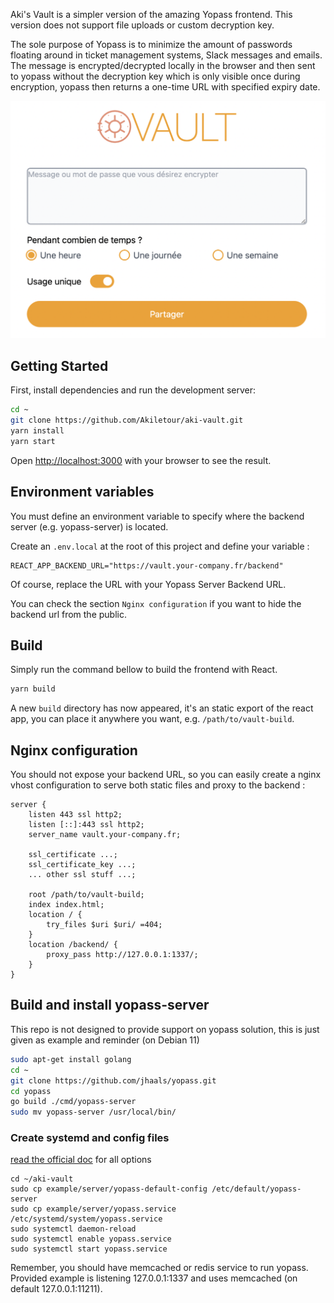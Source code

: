 Aki's Vault is a simpler version of the amazing Yopass frontend. This version does not support file uploads or custom decryption key.

The sole purpose of Yopass is to minimize the amount of passwords floating around in ticket management systems, Slack messages and emails. The message is encrypted/decrypted locally in the browser and then sent to yopass without the decryption key which is only visible once during encryption, yopass then returns a one-time URL with specified expiry date.

![img](./public/preview.png)

## Getting Started

First, install dependencies and run the development server:

```bash
cd ~
git clone https://github.com/Akiletour/aki-vault.git
yarn install
yarn start
```

Open [http://localhost:3000](http://localhost:3000) with your browser to see the result.

## Environment variables

You must define an environment variable to specify where the backend server (e.g. yopass-server) is located.

Create an `.env.local` at the root of this project and define your variable :

```
REACT_APP_BACKEND_URL="https://vault.your-company.fr/backend"
```

Of course, replace the URL with your Yopass Server Backend URL.

You can check the section `Nginx configuration` if you want to hide the backend url from the public.

## Build

Simply run the command bellow to build the frontend with React.

```bash
yarn build
```

A new `build` directory has now appeared, it's an static export of the react app, you can place it anywhere you want, e.g. `/path/to/vault-build`.

## Nginx configuration

You should not expose your backend URL, so you can easily create a nginx vhost configuration to serve both static files and proxy to the backend :

```nginx
server {
	listen 443 ssl http2;
	listen [::]:443 ssl http2;
	server_name vault.your-company.fr;
	
	ssl_certificate ...;
	ssl_certificate_key ...;
	... other ssl stuff ...;

	root /path/to/vault-build;
	index index.html;
	location / {
		try_files $uri $uri/ =404;
	}
	location /backend/ {
		proxy_pass http://127.0.0.1:1337/;
	}
}
```


## Build and install yopass-server
This repo is not designed to provide support on yopass solution, this is just given as example and reminder
(on Debian 11)
```bash
sudo apt-get install golang
cd ~
git clone https://github.com/jhaals/yopass.git
cd yopass
go build ./cmd/yopass-server
sudo mv yopass-server /usr/local/bin/
```
### Create systemd and config files
[read the official doc](https://github.com/jhaals/yopass#installation--configuration) for all options
```
cd ~/aki-vault
sudo cp example/server/yopass-default-config /etc/default/yopass-server
sudo cp example/server/yopass.service /etc/systemd/system/yopass.service
sudo systemctl daemon-reload
sudo systemctl enable yopass.service
sudo systemctl start yopass.service
```

Remember, you should have memcached or redis service to run yopass. Provided example is listening 127.0.0.1:1337 and uses memcached (on default 127.0.0.1:11211).
